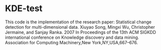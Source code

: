 # KDE-test
This code is the implementation of the research paper: Statistical change detection for multi-dimensional data.  Xiuyao Song, Mingxi Wu, Christopher Jermaine, and Sanjay Ranka. 2007 In Proceedings of the 13th ACM SIGKDD international conference on Knowledge discovery and data mining. Association for Computing Machinery,New York,NY,USA,667–676. 
